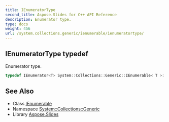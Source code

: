 ```yaml
---
title: IEnumeratorType
second_title: Aspose.Slides for C++ API Reference
description: Enumerator type.
type: docs
weight: 456
url: /system.collections.generic/ienumerable/ienumeratortype/
---
```

## IEnumeratorType typedef


Enumerator type.

```cpp
typedef IEnumerator<T> System::Collections::Generic::IEnumerable< T >::IEnumeratorType
```

## See Also

* Class [IEnumerable](../)
* Namespace [System::Collections::Generic](../../)
* Library [Aspose.Slides](../../../)